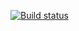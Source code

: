 [![Build status](https://ci.appveyor.com/api/projects/status/5lfqsolsa8iqa68u?svg=true)](https://ci.appveyor.com/project/VyacheslavPomortsev/api)